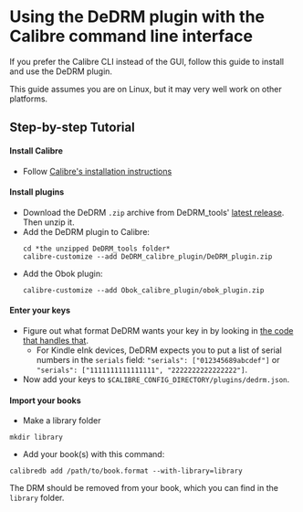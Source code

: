 # Using the DeDRM plugin with the Calibre command line interface

If you prefer the Calibre CLI instead of the GUI, follow this guide to
install and use the DeDRM plugin.

This guide assumes you are on Linux, but it may very well work on other
platforms.

## Step-by-step Tutorial

#### Install Calibre
   - Follow [Calibre's installation instructions](https://calibre-ebook.com/download_linux)

#### Install plugins
  - Download the DeDRM `.zip` archive from DeDRM_tools'
     [latest release](https://github.com/apprenticeharper/DeDRM_tools/releases/latest).
     Then unzip it.
  - Add the DeDRM plugin to Calibre:
     ```
     cd *the unzipped DeDRM_tools folder*
     calibre-customize --add DeDRM_calibre_plugin/DeDRM_plugin.zip
     ```
  - Add the Obok plugin:
    ```
    calibre-customize --add Obok_calibre_plugin/obok_plugin.zip
    ```

#### Enter your keys
  - Figure out what format DeDRM wants your key in by looking in
     [the code that handles that](dedrm_src/prefs.py).
     - For Kindle eInk devices, DeDRM expects you to put a list of serial
       numbers in the `serials` field: `"serials": ["012345689abcdef"]` or
       `"serials": ["1111111111111111", "2222222222222222"]`.
  - Now add your keys to `$CALIBRE_CONFIG_DIRECTORY/plugins/dedrm.json`.

#### Import your books
  - Make a library folder
  ```
  mkdir library
  ```
  - Add your book(s) with this command:
  ```
  calibredb add /path/to/book.format --with-library=library
  ```

The DRM should be removed from your book, which you can find in the `library`
folder.
